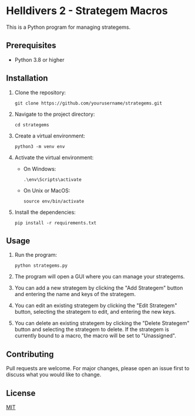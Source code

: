 # Helldivers 2 - Strategem Macros

This is a Python program for managing strategems.

## Prerequisites

- Python 3.8 or higher

## Installation

1. Clone the repository:
    ```
    git clone https://github.com/yourusername/strategems.git
    ```
2. Navigate to the project directory:
    ```
    cd strategems
    ```

3. Create a virtual environment:
    ```
    python3 -m venv env
    ```

4. Activate the virtual environment:
    - On Windows:
        ```
        .\env\Scripts\activate
        ```
    - On Unix or MacOS:
        ```
        source env/bin/activate
        ```

5. Install the dependencies:
    ```
    pip install -r requirements.txt
    ```

## Usage

1. Run the program:
    ```
    python strategems.py
    ```

2. The program will open a GUI where you can manage your strategems.

3. You can add a new strategem by clicking the "Add Strategem" button and entering the name and keys of the strategem.

4. You can edit an existing strategem by clicking the "Edit Strategem" button, selecting the strategem to edit, and entering the new keys.

5. You can delete an existing strategem by clicking the "Delete Strategem" button and selecting the strategem to delete. If the strategem is currently bound to a macro, the macro will be set to "Unassigned".

## Contributing

Pull requests are welcome. For major changes, please open an issue first to discuss what you would like to change.

## License

[MIT](https://choosealicense.com/licenses/mit/)
